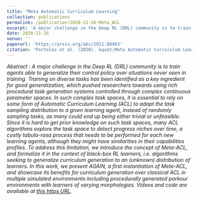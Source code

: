 ```yaml
---
title: "Meta Automatic Curriculum Learning"
collection: publications
permalink: /publication/2020-11-16-Meta_ACL
excerpt: 'A major challenge in the Deep RL (DRL) community is to train agents able to generalize their control policy over situations never seen in training. Training on diverse tasks has been identified as a key ingredient for good generalization, which pushed researchers towards using rich procedural task generation systems controlled through complex continuous parameter spaces...'
date: 2020-11-16
venue: ''
paperurl: 'https://arxiv.org/abs/2011.08463'
citation: 'Portelas et al. (2020). &quot;Meta Automatic Curriculum Learning.&quot;.'
---
```

*Abstract :
A major challenge in the Deep RL (DRL) community is to train agents able to generalize their control policy over situations never seen in training. Training on diverse tasks has been identified as a key ingredient for good generalization, which pushed researchers towards using rich procedural task generation systems controlled through complex continuous parameter spaces. In such complex task spaces, it is essential to rely on some form of Automatic Curriculum Learning (ACL) to adapt the task sampling distribution to a given learning agent, instead of randomly sampling tasks, as many could end up being either trivial or unfeasible. Since it is hard to get prior knowledge on such task spaces, many ACL algorithms explore the task space to detect progress niches over time, a costly tabula-rasa process that needs to be performed for each new learning agents, although they might have similarities in their capabilities profiles. To address this limitation, we introduce the concept of Meta-ACL, and formalize it in the context of black-box RL learners, i.e. algorithms seeking to generalize curriculum generation to an (unknown) distribution of learners. In this work, we present AGAIN, a first instantiation of Meta-ACL, and showcase its benefits for curriculum generation over classical ACL in multiple simulated environments including procedurally generated parkour environments with learners of varying morphologies. Videos and code are available at [this https URL](https://sites.google.com/view/meta-acl).*